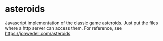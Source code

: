 asteroids
=========

Javascript implementation of the classic game asteroids. Just put the files where a http server can access them. For reference, see https://jonwedell.com/asteroids
